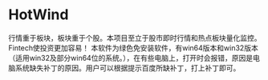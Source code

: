# HotWind
行情重于板块，板块重于个股。本项目至立于股市即时行情和热点板块量化监控。 Fintech使投资更加容易！
本软件为绿色免安装软件，有win64版本和win32版本（适用win32及部分win64位的系统。），在有些电脑上，打开时会报错，原因是电脑系统缺失补丁的原因。用户可以根据提示百度所缺补丁，打上补丁即可。
